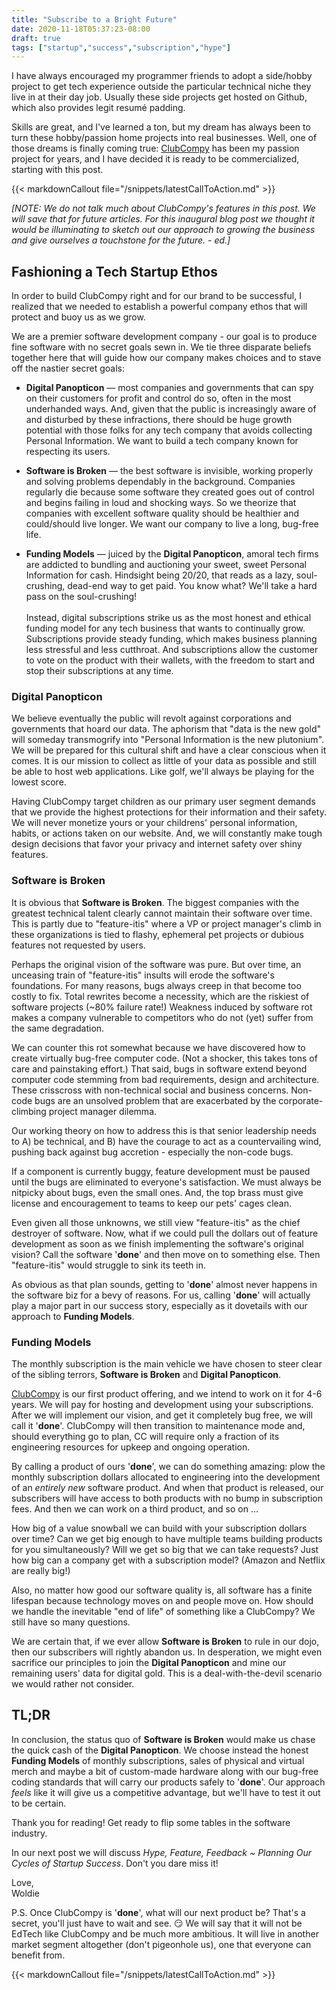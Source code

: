 ```yaml
---
title: "Subscribe to a Bright Future"
date: 2020-11-18T05:37:23-08:00
draft: true
tags: ["startup","success","subscription","hype"]
---
```


I have always encouraged my programmer friends to adopt a side/hobby project to
get tech experience outside the particular technical niche they live in at their
day job.  Usually these side projects get hosted on Github, which also provides
legit resumé padding.

Skills are great, and I've learned a ton, but my dream has always been to turn 
these hobby/passion home projects into real businesses.  Well, one of those
dreams is finally coming true:  [ClubCompy](https://clubcompy.com) has been my
passion project for years, and I have decided it is ready to be commercialized,
starting with this post.

{{< markdownCallout file="/snippets/latestCallToAction.md" >}}

_\[NOTE:  We do not talk much about ClubCompy's features in this post.  We will
save that for future articles.  For this inaugural blog post we thought it 
would be illuminating to sketch out our approach to growing the business and
give ourselves a touchstone for the future. - ed.\]_

## Fashioning a Tech Startup Ethos

In order to build ClubCompy right and for our brand to be successful, I
realized that we needed to establish a powerful company ethos that will protect
and buoy us as we grow.

We are a premier software development company - our goal is to produce fine 
software with no secret goals sewn in.  We tie three disparate beliefs together
here that will guide how our company makes choices and to stave off the nastier
secret goals:

* **Digital Panopticon** &mdash; most companies and governments that can spy on
their customers for profit and control do so, often in the most underhanded
ways.  And, given that the public is increasingly aware of and disturbed by
these infractions, there should be huge growth potential with those folks for
any tech company that avoids collecting Personal Information.  We want to build
a tech company known for respecting its users.

* **Software is Broken** &mdash; the best software is invisible, working 
properly and solving problems dependably in the background.  Companies regularly
die because some software they created goes out of control and begins failing in 
loud and shocking ways.  So we theorize that companies with excellent software
quality should be healthier and could/should live longer.  We want our company 
to live a long, bug-free life.

* **Funding Models** &mdash; juiced by the **Digital Panopticon**, amoral tech 
firms are addicted to bundling and auctioning your sweet, sweet Personal 
Information for cash.  Hindsight being 20/20, that reads as a lazy,
soul-crushing, dead-end way to get paid.  You know what?  We'll take a hard pass
on the soul-crushing!<br/>
<br/>Instead, digital subscriptions strike us as the most honest and ethical
funding model for any tech business that wants to continually grow.  
Subscriptions provide steady funding, which makes business planning less 
stressful and less cutthroat.  And subscriptions allow the customer to vote on 
the product with their wallets, with the freedom to start and stop their
subscriptions at any time.

### Digital Panopticon

We believe eventually the public will revolt against corporations and
governments that hoard our data.  The aphorism that "data is the new gold" will
someday transmogrify into "Personal Information is the new plutonium".  We will
be prepared for this cultural shift and have a clear conscious when it comes.
It is our mission to collect as little of your data as possible and still be
able to host web applications.  Like golf, we'll always be playing for the 
lowest score.

Having ClubCompy target children as our primary user segment demands that we 
provide the highest protections for their information and their safety.  We will
never monetize yours or your childrens' personal information, habits, or actions
taken on our website.  And, we will constantly make tough design decisions that
favor your privacy and internet safety over shiny features.

### Software is Broken

It is obvious that **Software is Broken**.  The biggest companies with the
greatest technical talent clearly cannot maintain their software over time.
This is partly due to "feature-itis" where a VP or project manager's climb in
these organizations is tied to flashy, ephemeral pet projects or dubious 
features not requested by users.

Perhaps the original vision of the software was pure.  But over time, an 
unceasing train of "feature-itis" insults will erode the software's 
foundations.  For many reasons, bugs always creep in that become too costly to
fix.  Total rewrites become a necessity, which are the riskiest of software
projects (~80% failure rate!)  Weakness induced by software rot makes a company
vulnerable to competitors who do not (yet) suffer from the same degradation.

We can counter this rot somewhat because we have discovered how to create
virtually bug-free computer code.  (Not a shocker, this takes tons of care and 
painstaking effort.)  That said, bugs in software extend beyond computer code 
stemming from bad requirements, design and architecture.  These crisscross with
non-technical social and business concerns.  Non-code bugs are an unsolved
problem that are exacerbated by the corporate-climbing project manager dilemma.

Our working theory on how to address this is that senior leadership needs to A) 
be technical, and B) have the courage to act as a countervailing wind, pushing
back against bug accretion - especially the non-code bugs.

If a component is currently buggy, feature development must be paused until the
bugs are eliminated to everyone's satisfaction.  We must always be nitpicky
about bugs, even the small ones.  And, the top brass must give license and
encouragement to teams to keep our pets' cages clean.

Even given all those unknowns, we still view "feature-itis" as the chief
destroyer of software.  Now, what if we could pull the dollars out of
feature development as soon as we finish implementing the software's original
vision?  Call the software '**done**' and then move on to something else.  Then 
"feature-itis" would struggle to sink its teeth in.  

As obvious as that plan sounds, getting to '**done**' almost never happens in
the software biz for a bevy of reasons.  For us, calling '**done**' will
actually play a major part in our success story, especially as it dovetails
with our approach to **Funding Models**.   

### Funding Models

The monthly subscription is the main vehicle we have chosen to steer clear of
the sibling terrors, **Software is Broken** and **Digital Panopticon**.

[ClubCompy](https://clubcompy.com) is our first product offering, and we intend
to work on it for 4-6 years.  We will pay for hosting and development using your
subscriptions.  After we will implement our vision, and get it completely
bug free, we will call it '**done**'.  ClubCompy will then transition to 
maintenance mode and, should everything go to plan, CC will require only a 
fraction of its engineering resources for upkeep and ongoing operation.

By calling a product of ours '**done**', we can do something amazing:  plow the 
monthly subscription dollars allocated to engineering into the development of 
an _entirely new_ software product.  And when that product is released, our 
subscribers will have access to both products with no bump in subscription fees.
And then we can work on a third product, and so on ...  

How big of a value snowball we can build with your subscription dollars over
time?  Can we get big enough to have multiple teams building products
for you simultaneously?  Will we get so big that we can take requests?  Just 
how big can a company get with a subscription model?  (Amazon and Netflix are
really big!)

Also, no matter how good our software quality is, all software has a finite 
lifespan because technology moves on and people move on.  How should we handle
the inevitable "end of life" of something like a ClubCompy?  We still have
so many questions.

We are certain that, if we ever allow **Software is Broken** to rule in our 
dojo, then our subscribers will rightly abandon us.  In desperation, we might
even sacrifice our principles to join the **Digital Panopticon** and mine our
remaining users' data for digital gold.  This is a deal-with-the-devil scenario
we would rather not consider.

## TL;DR

In conclusion, the status quo of **Software is Broken** would make us chase the
quick cash of the **Digital Panopticon**.  We choose instead the honest 
**Funding Models** of monthly subscriptions, sales of physical and virtual merch
and maybe a bit of custom-made hardware along with our bug-free coding standards 
that will carry our products safely to '**done**'.  Our approach _feels_ like
it will give us a competitive advantage, but we'll have to test it out to be
certain.

Thank you for reading!  Get ready to flip some tables in the software industry.

In our next post we will discuss _Hype, Feature, Feedback ~ Planning Our Cycles
of Startup Success_.  Don't you dare miss it!

Love,<br/>
Woldie

P.S.  Once ClubCompy is '**done**', what will our next product be?  That's a
secret, you'll just have to wait and see.  😏  We will say that it will not be
EdTech like ClubCompy and be much more ambitious.  It will live in another
market segment altogether (don't pigeonhole us), one that everyone can benefit
from.

{{< markdownCallout file="/snippets/latestCallToAction.md" >}}

